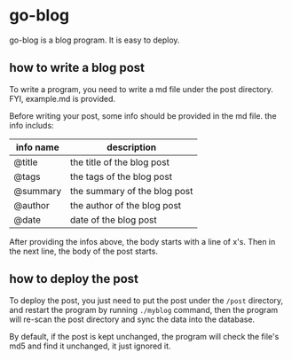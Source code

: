 go-blog
===
go-blog is a blog program. It is easy to deploy.

## how to write a blog post
To write a program, you need to write a md file under the post directory. FYI, example.md is provided.

Before writing your post, some info should be provided in the md file. the info includs:

|info name | description |
|---|---|
|@title| the title of the blog post|
|@tags| the tags of the blog post|
|@summary| the summary of the blog post|
|@author| the author of the blog post|
|@date| date of the blog post|

After providing the infos above, the body starts with a line of x's. Then in the next line, the body of the post starts.

## how to deploy the post
To deploy the post, you just need to put the post under the ``` /post ``` directory, and restart the program by running ```./myblog``` command, then the program will re-scan the post directory and sync the data into the database.

By default, if the post is kept unchanged, the program will check the file's md5 and find it unchanged, it just ignored it.
